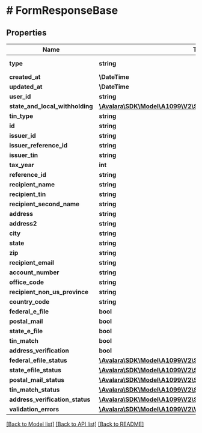 # # FormResponseBase

## Properties

Name | Type | Description | Notes
------------ | ------------- | ------------- | -------------
**type** | **string** |  | [optional] [readonly]
**created_at** | **\DateTime** |  | [optional]
**updated_at** | **\DateTime** |  | [optional]
**user_id** | **string** |  | [optional]
**state_and_local_withholding** | [**\Avalara\SDK\Model\A1099\V2\StateAndLocalWithholdingResponse**](StateAndLocalWithholdingResponse.md) |  | [optional]
**tin_type** | **string** |  | [optional]
**id** | **string** |  | [optional]
**issuer_id** | **string** |  | [optional]
**issuer_reference_id** | **string** |  | [optional]
**issuer_tin** | **string** |  | [optional]
**tax_year** | **int** |  | [optional]
**reference_id** | **string** |  | [optional]
**recipient_name** | **string** |  | [optional]
**recipient_tin** | **string** |  | [optional]
**recipient_second_name** | **string** |  | [optional]
**address** | **string** |  | [optional]
**address2** | **string** |  | [optional]
**city** | **string** |  | [optional]
**state** | **string** |  | [optional]
**zip** | **string** |  | [optional]
**recipient_email** | **string** |  | [optional]
**account_number** | **string** |  | [optional]
**office_code** | **string** |  | [optional]
**recipient_non_us_province** | **string** |  | [optional]
**country_code** | **string** |  | [optional]
**federal_e_file** | **bool** |  | [optional]
**postal_mail** | **bool** |  | [optional]
**state_e_file** | **bool** |  | [optional]
**tin_match** | **bool** |  | [optional]
**address_verification** | **bool** |  | [optional]
**federal_efile_status** | [**\Avalara\SDK\Model\A1099\V2\StatusDetail**](StatusDetail.md) |  | [optional]
**state_efile_status** | [**\Avalara\SDK\Model\A1099\V2\StateEfileStatusDetailResponse[]**](StateEfileStatusDetailResponse.md) |  | [optional]
**postal_mail_status** | [**\Avalara\SDK\Model\A1099\V2\StatusDetail**](StatusDetail.md) |  | [optional]
**tin_match_status** | [**\Avalara\SDK\Model\A1099\V2\StatusDetail**](StatusDetail.md) |  | [optional]
**address_verification_status** | [**\Avalara\SDK\Model\A1099\V2\StatusDetail**](StatusDetail.md) |  | [optional]
**validation_errors** | [**\Avalara\SDK\Model\A1099\V2\ValidationErrorResponse[]**](ValidationErrorResponse.md) |  | [optional]

[[Back to Model list]](../../../README.md#models) [[Back to API list]](../../../README.md#endpoints) [[Back to README]](../../../README.md)
